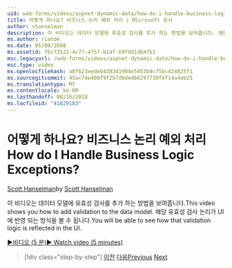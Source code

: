 ```yaml
---
uid: web-forms/videos/aspnet-dynamic-data/how-do-i-handle-business-logic-exceptions
title: 어떻게 하나요? 비즈니스 논리 예외 처리 | Microsoft 문서
author: shanselman
description: 이 비디오는 데이터 모델에 유효성 검사를 추가 하는 방법을 보여줍니다. 해당 유효성 검사 논리가 UI에 반영 되는 방식을 볼 수 됩니다.
ms.author: riande
ms.date: 05/08/2008
ms.assetid: f6c73522-4c77-4757-b1af-69f9d1db4fb1
msc.legacyurl: /web-forms/videos/aspnet-dynamic-data/how-do-i-handle-business-logic-exceptions
msc.type: video
ms.openlocfilehash: a8f623eedeb438341904e5453b4c75bc424825f1
ms.sourcegitcommit: 45ac74e400f9f2b7dbded66297730f6f14a4eb25
ms.translationtype: MT
ms.contentlocale: ko-KR
ms.lasthandoff: 08/16/2018
ms.locfileid: "41829183"
---
```

<a name="how-do-i-handle-business-logic-exceptions"></a><span data-ttu-id="ac216-105">어떻게 하나요? 비즈니스 논리 예외 처리</span><span class="sxs-lookup"><span data-stu-id="ac216-105">How do I Handle Business Logic Exceptions?</span></span>
====================
<span data-ttu-id="ac216-106">[Scott Hanselman](https://github.com/shanselman)</span><span class="sxs-lookup"><span data-stu-id="ac216-106">by [Scott Hanselman](https://github.com/shanselman)</span></span>

<span data-ttu-id="ac216-107">이 비디오는 데이터 모델에 유효성 검사를 추가 하는 방법을 보여줍니다.</span><span class="sxs-lookup"><span data-stu-id="ac216-107">This video shows you how to add validation to the data model.</span></span> <span data-ttu-id="ac216-108">해당 유효성 검사 논리가 UI에 반영 되는 방식을 볼 수 됩니다.</span><span class="sxs-lookup"><span data-stu-id="ac216-108">You will be able to see how that validation logic is reflected in the UI.</span></span>

[<span data-ttu-id="ac216-109">&#9654;비디오 (5 분)</span><span class="sxs-lookup"><span data-stu-id="ac216-109">&#9654; Watch video (5 minutes)</span></span>](https://channel9.msdn.com/Blogs/ASP-NET-Site-Videos/how-do-i-handle-business-logic-exceptions)

> [!div class="step-by-step"]
> <span data-ttu-id="ac216-110">[이전](how-do-i-change-how-my-fields-render.md)
> [다음](how-do-i-make-custom-pages.md)</span><span class="sxs-lookup"><span data-stu-id="ac216-110">[Previous](how-do-i-change-how-my-fields-render.md)
[Next](how-do-i-make-custom-pages.md)</span></span>
